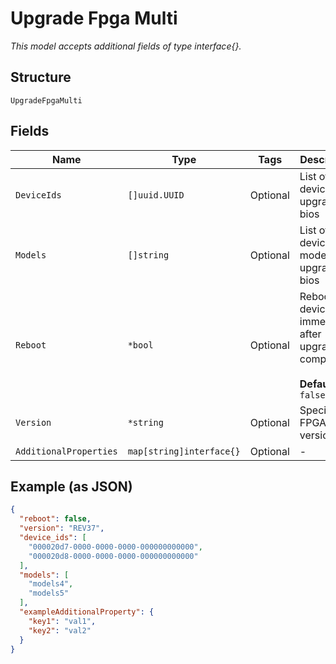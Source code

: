 
# Upgrade Fpga Multi

*This model accepts additional fields of type interface{}.*

## Structure

`UpgradeFpgaMulti`

## Fields

| Name | Type | Tags | Description |
|  --- | --- | --- | --- |
| `DeviceIds` | `[]uuid.UUID` | Optional | List of device id to upgrade bios |
| `Models` | `[]string` | Optional | List of device model to upgrade bios |
| `Reboot` | `*bool` | Optional | Reboot device immediately after upgrade is completed<br><br>**Default**: `false` |
| `Version` | `*string` | Optional | Specific FPGA version |
| `AdditionalProperties` | `map[string]interface{}` | Optional | - |

## Example (as JSON)

```json
{
  "reboot": false,
  "version": "REV37",
  "device_ids": [
    "000020d7-0000-0000-0000-000000000000",
    "000020d8-0000-0000-0000-000000000000"
  ],
  "models": [
    "models4",
    "models5"
  ],
  "exampleAdditionalProperty": {
    "key1": "val1",
    "key2": "val2"
  }
}
```

